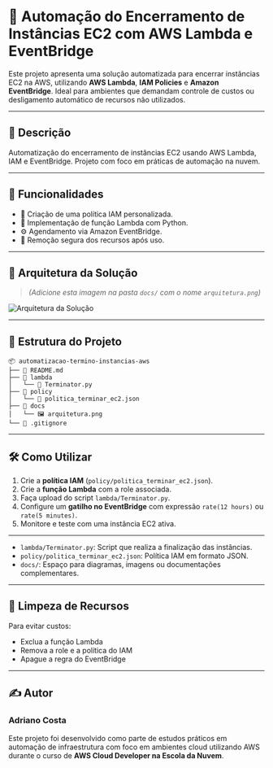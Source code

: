 # 🚀 Automação do Encerramento de Instâncias EC2 com AWS Lambda e EventBridge

Este projeto apresenta uma solução automatizada para encerrar instâncias EC2 na AWS, utilizando **AWS Lambda**, **IAM Policies** e **Amazon EventBridge**. Ideal para ambientes que demandam controle de custos ou desligamento automático de recursos não utilizados.

---

## 📌 Descrição

Automatização do encerramento de instâncias EC2 usando AWS Lambda, IAM e EventBridge. Projeto com foco em práticas de automação na nuvem.

---

## 🧠 Funcionalidades

- 🔐 Criação de uma política IAM personalizada.
- 🧬 Implementação de função Lambda com Python.
- ⚙️ Agendamento via Amazon EventBridge.
- 🧹 Remoção segura dos recursos após uso.

---

## 🧱 Arquitetura da Solução

> *(Adicione esta imagem na pasta `docs/` com o nome `arquitetura.png`)*

![Arquitetura da Solução](docs/arquitetura.png)

---

## 📁 Estrutura do Projeto

```plaintext
📦 automatizacao-termino-instancias-aws
├── 📄 README.md
├── 📁 lambda
│   └── 🐍 Terminator.py
├── 📁 policy
│   └── 📄 politica_terminar_ec2.json
├── 📁 docs
│   └── 🖼️ arquitetura.png
└── 📄 .gitignore
```

---

## 🛠️ Como Utilizar

1. Crie a **política IAM** (`policy/politica_terminar_ec2.json`).
2. Crie a **função Lambda** com a role associada.
3. Faça upload do script `lambda/Terminator.py`.
4. Configure um **gatilho no EventBridge** com expressão `rate(12 hours)` ou `rate(5 minutes)`.
5. Monitore e teste com uma instância EC2 ativa.

---

- `lambda/Terminator.py`: Script que realiza a finalização das instâncias.
- `policy/politica_terminar_ec2.json`: Política IAM em formato JSON.
- `docs/`: Espaço para diagramas, imagens ou documentações complementares.

---

## 🧹 Limpeza de Recursos

Para evitar custos:

- Exclua a função Lambda
- Remova a role e a política do IAM
- Apague a regra do EventBridge

---

## ✍️ Autor

### Adriano Costa

Este projeto foi desenvolvido como parte de estudos práticos em automação de infraestrutura com foco em ambientes cloud utilizando AWS durante o curso de **AWS Cloud Developer na Escola da Nuvem**.
